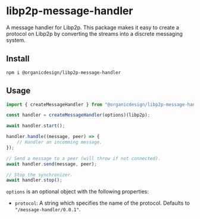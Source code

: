 # libp2p-message-handler

A message handler for Libp2p. This package makes it easy to create a protocol on Libp2p by converting the streams into a discrete messaging system.

## Install

```
npm i @organicdesign/libp2p-message-handler
```

## Usage

```javascript
import { createMessageHandler } from "@organicdesign/libp2p-message-handler";

const handler = createMessageHandler(options)(libp2p);

await handler.start();

handler.handle((message, peer) => {
	// Handler an incomming message.
});

// Send a message to a peer (will throw if not connected).
await handler.send(message, peer);

// Stop the synchronizer.
await handler.stop();
```

`options` is an optional object with the following properties:
- `protocol`: A string which specifies the name of the protocol. Defaults to `"/message-handler/0.0.1"`.
